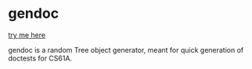 # gendoc
[try me here](gendoc.herokuapp.com)

gendoc is a random Tree object generator, meant for quick generation of doctests for CS61A. 
